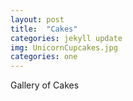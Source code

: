 ```yaml
---
layout: post
title:  "Cakes"
categories: jekyll update
img: UnicornCupcakes.jpg
categories: one
---
```


Gallery of Cakes